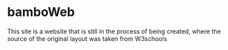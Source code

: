 # bamboWeb

This site is a website that is still in the process of being created, where the source of the original layout was taken from 
W3schools
